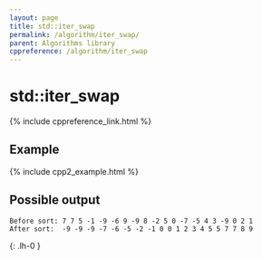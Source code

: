 ```yaml
---
layout: page
title: std::iter_swap
permalink: /algorithm/iter_swap/
parent: Algorithms library
cppreference: /algorithm/iter_swap
---
```

# std::iter_swap

{% include cppreference_link.html %}

## Example

{% include cpp2_example.html %}

## Possible output

```
Before sort: 7 7 5 -1 -9 -6 9 -9 8 -2 5 0 -7 -5 4 3 -9 0 2 1 
After sort:  -9 -9 -9 -7 -6 -5 -2 -1 0 0 1 2 3 4 5 5 7 7 8 9 
```
{: .lh-0 }